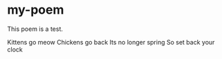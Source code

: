 # my-poem
This poem is a test. 

Kittens go meow
Chickens go back
Its no longer spring
So set back your clock
